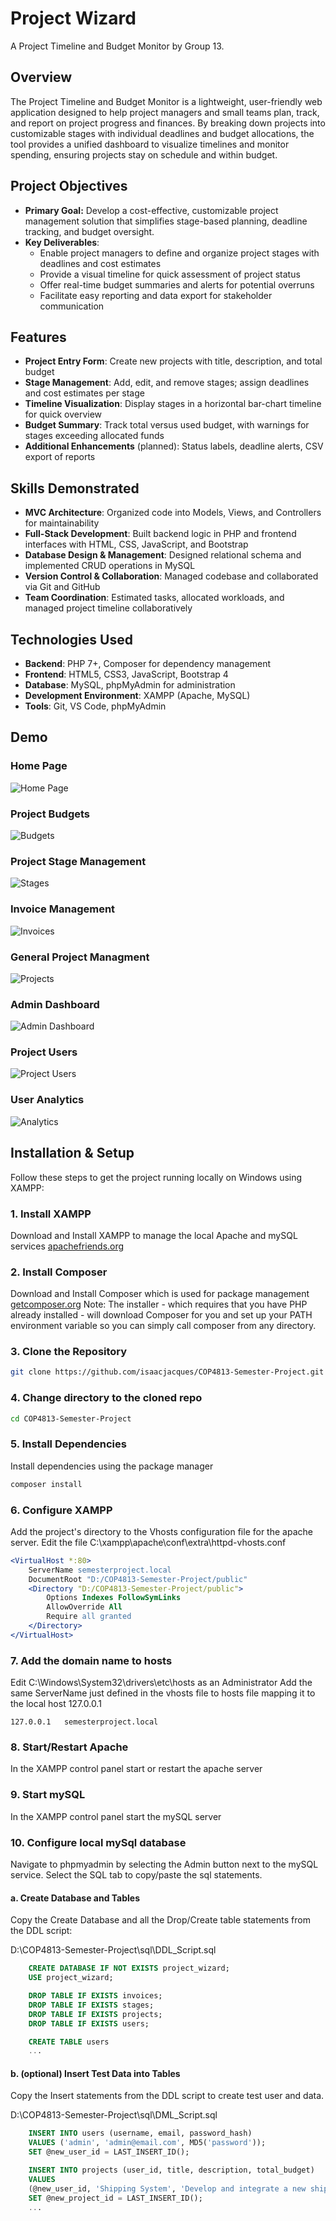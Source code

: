 # Project Wizard
A Project Timeline and Budget Monitor by Group 13.

## Overview

The Project Timeline and Budget Monitor is a lightweight, user-friendly web application designed to help project managers and small teams plan, track, and report on project progress and finances. By breaking down projects into customizable stages with individual deadlines and budget allocations, the tool provides a unified dashboard to visualize timelines and monitor spending, ensuring projects stay on schedule and within budget.

## Project Objectives

- **Primary Goal:** Develop a cost-effective, customizable project management solution that simplifies stage-based planning, deadline tracking, and budget oversight.
- **Key Deliverables**:
  - Enable project managers to define and organize project stages with deadlines and cost estimates
  - Provide a visual timeline for quick assessment of project status
  - Offer real-time budget summaries and alerts for potential overruns
  - Facilitate easy reporting and data export for stakeholder communication

## Features

- **Project Entry Form**: Create new projects with title, description, and total budget
- **Stage Management**: Add, edit, and remove stages; assign deadlines and cost estimates per stage
- **Timeline Visualization**: Display stages in a horizontal bar-chart timeline for quick overview
- **Budget Summary**: Track total versus used budget, with warnings for stages exceeding allocated funds
- **Additional Enhancements** (planned): Status labels, deadline alerts, CSV export of reports

## Skills Demonstrated

- **MVC Architecture**: Organized code into Models, Views, and Controllers for maintainability
- **Full-Stack Development**: Built backend logic in PHP and frontend interfaces with HTML, CSS, JavaScript, and Bootstrap
- **Database Design & Management**: Designed relational schema and implemented CRUD operations in MySQL
- **Version Control & Collaboration**: Managed codebase and collaborated via Git and GitHub
- **Team Coordination**: Estimated tasks, allocated workloads, and managed project timeline collaboratively

## Technologies Used

- **Backend**: PHP 7+, Composer for dependency management
- **Frontend**: HTML5, CSS3, JavaScript, Bootstrap 4
- **Database**: MySQL, phpMyAdmin for administration
- **Development Environment**: XAMPP (Apache, MySQL)
- **Tools**: Git, VS Code, phpMyAdmin

## Demo

### Home Page

![Home Page](public/assets/images/Home.JPG)

### Project Budgets

![Budgets](public/assets/images/Budgets.JPG)

### Project Stage Management

![Stages](public/assets/images/Stages.JPG)

### Invoice Management

![Invoices](public/assets/images/Invoices.JPG)

### General Project Managment

![Projects](public/assets/images/Projects.JPG)

### Admin Dashboard

![Admin Dashboard](public/assets/images/Admin_Dashboard.JPG)

### Project Users

![Project Users](public/assets/images/Project_Users.JPG)

### User Analytics 

![Analytics](public/assets/images/Analytics.JPG)

## Installation & Setup

Follow these steps to get the project running locally on Windows using XAMPP:

### 1. Install XAMPP
Download and Install XAMPP to manage the local Apache and mySQL services [apachefriends.org](https://www.apachefriends.org/)

### 2. Install Composer
Download and Install Composer which is used for package management [getcomposer.org](https://getcomposer.org/)
Note: The installer - which requires that you have PHP already installed - will download Composer for you and set up your PATH environment variable so you can simply call composer from any directory.

### 3. Clone the Repository
```bash
git clone https://github.com/isaacjacques/COP4813-Semester-Project.git
```

### 4. Change directory to the cloned repo
```bash
cd COP4813-Semester-Project
```

### 5. Install Dependencies
Install dependencies using the package manager
```bash
composer install
```

### 6. Configure XAMPP
Add the project's directory to the Vhosts configuration file for the apache server.
Edit the file C:\xampp\apache\conf\extra\httpd-vhosts.conf

```apache
<VirtualHost *:80>
    ServerName semesterproject.local
    DocumentRoot "D:/COP4813-Semester-Project/public"
    <Directory "D:/COP4813-Semester-Project/public">
        Options Indexes FollowSymLinks
        AllowOverride All
        Require all granted
    </Directory>
</VirtualHost>
```

### 7. Add the domain name to hosts
Edit C:\Windows\System32\drivers\etc\hosts as an Administrator
Add the same ServerName just defined in the vhosts file to hosts file mapping it to the local host 127.0.0.1
```none 
127.0.0.1   semesterproject.local
```

### 8. Start/Restart Apache
In the XAMPP control panel start or restart the apache server


### 9. Start mySQL
In the XAMPP control panel start the mySQL server

### 10. Configure local mySql database
Navigate to phpmyadmin by selecting the Admin button next to the mySQL service.
Select the SQL tab to copy/paste the sql statements.

#### a. Create Database and Tables
Copy the Create Database and all the Drop/Create table statements from the DDL script:

D:\COP4813-Semester-Project\sql\DDL_Script.sql
```sql
    CREATE DATABASE IF NOT EXISTS project_wizard;
    USE project_wizard;

    DROP TABLE IF EXISTS invoices;
    DROP TABLE IF EXISTS stages;
    DROP TABLE IF EXISTS projects;
    DROP TABLE IF EXISTS users;

    CREATE TABLE users
    ...
```

#### b. (optional) Insert Test Data into Tables
Copy the Insert statements from the DDL script to create test user and data.

D:\COP4813-Semester-Project\sql\DML_Script.sql
```sql
    INSERT INTO users (username, email, password_hash)
    VALUES ('admin', 'admin@email.com', MD5('password'));
    SET @new_user_id = LAST_INSERT_ID();

    INSERT INTO projects (user_id, title, description, total_budget)
    VALUES
    (@new_user_id, 'Shipping System', 'Develop and integrate a new shipping and manifesting system', 250000.00);
    SET @new_project_id = LAST_INSERT_ID();
    ...
```
